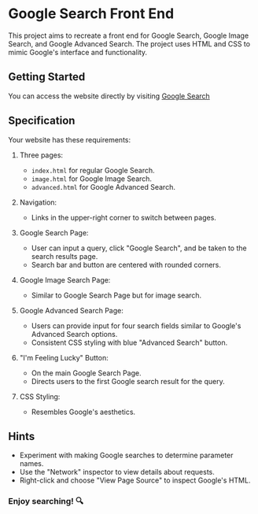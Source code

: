 # Google Search Front End

This project aims to recreate a front end for Google Search, Google Image Search, and Google Advanced Search. The project uses HTML and CSS to mimic Google's interface and functionality.

## Getting Started

You can access the website directly by visiting [Google Search](https://madefromjames.github.io/google/)

## Specification

Your website has these requirements:

1. Three pages:
   - `index.html` for regular Google Search.
   - `image.html` for Google Image Search.
   - `advanced.html` for Google Advanced Search.

2. Navigation:
   - Links in the upper-right corner to switch between pages.

3. Google Search Page:
   - User can input a query, click "Google Search", and be taken to the search results page.
   - Search bar and button are centered with rounded corners.

4. Google Image Search Page:
   - Similar to Google Search Page but for image search.

5. Google Advanced Search Page:
   - Users can provide input for four search fields similar to Google's Advanced Search options.
   - Consistent CSS styling with blue "Advanced Search" button.

6. "I'm Feeling Lucky" Button:
   - On the main Google Search Page.
   - Directs users to the first Google search result for the query.

7. CSS Styling:
   - Resembles Google's aesthetics.

## Hints

- Experiment with making Google searches to determine parameter names.
- Use the "Network" inspector to view details about requests.
- Right-click and choose "View Page Source" to inspect Google's HTML.

### Enjoy searching! 🔍